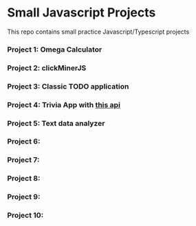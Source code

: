 # Small Javascript Projects

This repo contains small practice Javascript/Typescript projects

### Project 1: Omega Calculator

### Project 2: clickMinerJS

### Project 3: Classic TODO application

### Project 4: Trivia App with [this api](https://opentdb.com/api_config.php) 

### Project 5: Text data analyzer

### Project 6: 

### Project 7:

### Project 8:

### Project 9: 

### Project 10: 
